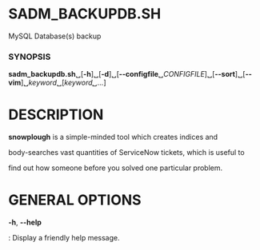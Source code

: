 # SADM_BACKUPDB.SH



MySQL Database(s) backup



### SYNOPSIS



**sadm_backupdb.sh**␣[**-h**]␣[**-d**]␣[**--configfile**␣*CONFIGFILE*]␣[**--sort**]␣[**--vim**]␣*keyword*␣[*keyword␣...*]



# DESCRIPTION



**snowplough** is a simple-minded tool which creates indices and

body-searches vast quantities of ServiceNow tickets, which is useful to

find out how someone before you solved one particular problem.



# GENERAL OPTIONS



**-h**, **--help**

:   Display a friendly help message.

